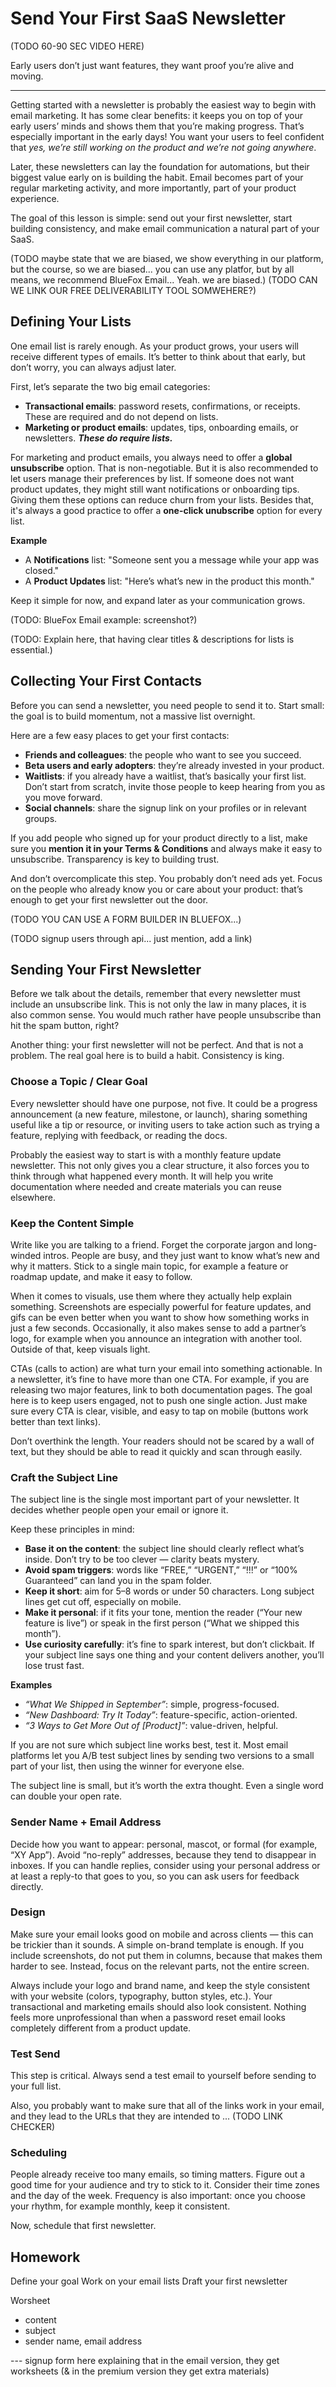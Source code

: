 
# Send Your First SaaS Newsletter

(TODO 60-90 SEC VIDEO HERE)

Early users don’t just want features, they want proof you’re alive and moving.  

---

Getting started with a newsletter is probably the easiest way to begin with email marketing. It has some clear benefits: it keeps you on top of your early users’ minds and shows them that you’re making progress. That’s especially important in the early days! You want your users to feel confident that *yes, we’re still working on the product and we’re not going anywhere*.  

Later, these newsletters can lay the foundation for automations, but their biggest value early on is building the habit. Email becomes part of your regular marketing activity, and more importantly, part of your product experience.  

The goal of this lesson is simple: send out your first newsletter, start building consistency, and make email communication a natural part of your SaaS.  

(TODO maybe state that we are biased, we show everything in our platform, but the course, so we are biased... you can use any platfor, but by all means, we recommend BlueFox Email... Yeah. we are biased.)
(TODO CAN WE LINK OUR FREE DELIVERABILITY TOOL SOMWEHERE?)

## Defining Your Lists

One email list is rarely enough. As your product grows, your users will receive different types of emails. It’s better to think about that early, but don’t worry, you can always adjust later.

First, let’s separate the two big email categories:
- **Transactional emails**: password resets, confirmations, or receipts. These are required and do not depend on lists.
- **Marketing or product emails**: updates, tips, onboarding emails, or newsletters. ***These do require lists.***

For marketing and product emails, you always need to offer a **global unsubscribe** option. That is non-negotiable. But it is also recommended to let users manage their preferences by list. If someone does not want product updates, they might still want notifications or onboarding tips. Giving them these options can reduce churn from your lists. Besides that, it's always a good practice to offer a **one-click unubscribe** option for every list.

**Example**  
- A **Notifications** list: "Someone sent you a message while your app was closed."
- A **Product Updates** list: "Here’s what’s new in the product this month."

Keep it simple for now, and expand later as your communication grows.

(TODO: BlueFox Email example: screenshot?)

(TODO: Explain here, that having clear titles & descriptions for lists is essential.)

## Collecting Your First Contacts

Before you can send a newsletter, you need people to send it to. Start small: the goal is to build momentum, not a massive list overnight.  

Here are a few easy places to get your first contacts:  

- **Friends and colleagues**: the people who want to see you succeed.  
- **Beta users and early adopters**: they’re already invested in your product.  
- **Waitlists**: if you already have a waitlist, that’s basically your first list. Don’t start from scratch, invite those people to keep hearing from you as you move forward.  
- **Social channels**: share the signup link on your profiles or in relevant groups.  

If you add people who signed up for your product directly to a list, make sure you **mention it in your Terms & Conditions** and always make it easy to unsubscribe. Transparency is key to building trust.  

And don’t overcomplicate this step. You probably don’t need ads yet. Focus on the people who already know you or care about your product: that’s enough to get your first newsletter out the door.  

(TODO YOU CAN USE A FORM BUILDER IN BLUEFOX...)

(TODO signup users through api... just mention, add a link)


## Sending Your First Newsletter

Before we talk about the details, remember that every newsletter must include an unsubscribe link. This is not only the law in many places, it is also common sense. You would much rather have people unsubscribe than hit the spam button, right?  

Another thing: your first newsletter will not be perfect. And that is not a problem. The real goal here is to build a habit. Consistency is king.  

### Choose a Topic / Clear Goal
Every newsletter should have one purpose, not five. It could be a progress announcement (a new feature, milestone, or launch), sharing something useful like a tip or resource, or inviting users to take action such as trying a feature, replying with feedback, or reading the docs.  

Probably the easiest way to start is with a monthly feature update newsletter. This not only gives you a clear structure, it also forces you to think through what happened every month. It will help you write documentation where needed and create materials you can reuse elsewhere.  

### Keep the Content Simple
Write like you are talking to a friend. Forget the corporate jargon and long-winded intros. People are busy, and they just want to know what’s new and why it matters. Stick to a single main topic, for example a feature or roadmap update, and make it easy to follow.  

When it comes to visuals, use them where they actually help explain something. Screenshots are especially powerful for feature updates, and gifs can be even better when you want to show how something works in just a few seconds. Occasionally, it also makes sense to add a partner’s logo, for example when you announce an integration with another tool. Outside of that, keep visuals light.  

CTAs (calls to action) are what turn your email into something actionable. In a newsletter, it’s fine to have more than one CTA. For example, if you are releasing two major features, link to both documentation pages. The goal here is to keep users engaged, not to push one single action. Just make sure every CTA is clear, visible, and easy to tap on mobile (buttons work better than text links).  

Don’t overthink the length. Your readers should not be scared by a wall of text, but they should be able to read it quickly and scan through easily.  

### Craft the Subject Line
The subject line is the single most important part of your newsletter. It decides whether people open your email or ignore it.  

Keep these principles in mind:  
- **Base it on the content**: the subject line should clearly reflect what’s inside. Don’t try to be too clever — clarity beats mystery.  
- **Avoid spam triggers**: words like “FREE,” “URGENT,” “!!!” or “100% Guaranteed” can land you in the spam folder.  
- **Keep it short**: aim for 5–8 words or under 50 characters. Long subject lines get cut off, especially on mobile.  
- **Make it personal**: if it fits your tone, mention the reader (“Your new feature is live”) or speak in the first person (“What we shipped this month”).  
- **Use curiosity carefully**: it’s fine to spark interest, but don’t clickbait. If your subject line says one thing and your content delivers another, you’ll lose trust fast.  

**Examples**  
- *“What We Shipped in September”*: simple, progress-focused.  
- *“New Dashboard: Try It Today”*: feature-specific, action-oriented.  
- *“3 Ways to Get More Out of [Product]”*: value-driven, helpful.  

If you are not sure which subject line works best, test it. Most email platforms let you A/B test subject lines by sending two versions to a small part of your list, then using the winner for everyone else.  

The subject line is small, but it’s worth the extra thought. Even a single word can double your open rate.  


### Sender Name + Email Address
Decide how you want to appear: personal, mascot, or formal (for example, “XY App”). Avoid “no-reply” addresses, because they tend to disappear in inboxes. If you can handle replies, consider using your personal address or at least a reply-to that goes to you, so you can ask users for feedback directly.  

### Design
Make sure your email looks good on mobile and across clients — this can be trickier than it sounds. A simple on-brand template is enough. If you include screenshots, do not put them in columns, because that makes them harder to see. Instead, focus on the relevant parts, not the entire screen.  

Always include your logo and brand name, and keep the style consistent with your website (colors, typography, button styles, etc.). Your transactional and marketing emails should also look consistent. Nothing feels more unprofessional than when a password reset email looks completely different from a product update.  

### Test Send
This step is critical. Always send a test email to yourself before sending to your full list.

Also, you probably want to make sure that all of the links work in your email, and they lead to the URLs that they are intended to ... (TODO LINK CHECKER)

### Scheduling
People already receive too many emails, so timing matters. Figure out a good time for your audience and try to stick to it. Consider their time zones and the day of the week. Frequency is also important: once you choose your rhythm, for example monthly, keep it consistent.  

Now, schedule that first newsletter.   

## Homework

Define your goal
Work on your email lists
Draft your first newsletter

Worsheet
 - content
 - subject
 - sender name, email address


--- signup form here explaining that in the email version, they get worksheets (& in the premium version they get extra materials)
